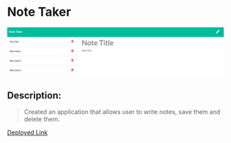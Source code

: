 # Note Taker

![Note Taker Application](./assets/ss6.png)



## Description:

> Created an application that allows user to write notes, save them and delete them.

[Deployed Link](https://shrouded-reaches-08293.herokuapp.com/)